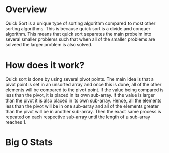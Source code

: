 # Overview

Quick Sort is a unique type of sorting algorithm compared to most other sorting algorithms. This is because quick sort is a divide and conquer algorithm. This means that quick sort separates the main probelm into several smaller problems such that when all of the smaller problems are solveed the larger problem is also solved.

# How does it work?

Quick sort is done by using several pivot points. The main idea is that a pivot point is set in an unsorted array and once this is done, all of the other elements will be compared to the pivot point. If the value being compared is less than the pivot, it is placed in its own sub-array. If the value is larger than the pivot it is also placed in its own sub-array. Hence, all the elements less than the pivot will be in one sub-array and all of the elements greater than the pivot will be in another sub-array. Then the exact same process is repeated on each respective sub-array until the length of a sub-array reaches 1.

# Big O Stats


